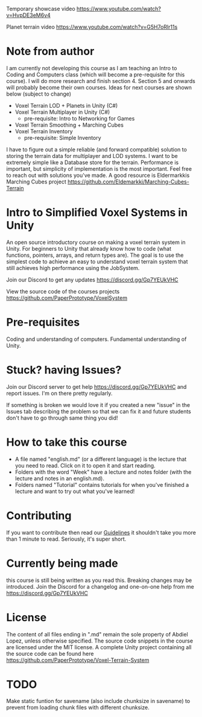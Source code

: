 Temporary showcase video https://www.youtube.com/watch?v=HvpDE3eM6v4

Planet terrain video https://www.youtube.com/watch?v=G5H7oRlr11s

# Note from author
I am currently not developing this course as I am teaching an Intro to Coding and Computers class (which will become a pre-requisite for this course). I will do more research and finish section 4. Section 5 and onwards will probably become their own courses. Ideas for next courses are shown below (subject to change)
- Voxel Terrain LOD + Planets in Unity (C#)
- Voxel Terrain Multiplayer in Unity (C#)
    - pre-requisite: Intro to Networking for Games
- Voxel Terrain Smoothing + Marching Cubes
- Voxel Terrain Inventory
    - pre-requisite: Simple Inventory

I have to figure out a simple reliable (and forward compatible) solution to storing the terrain data for multiplayer and LOD systems. I want to be extremely simple like a Database store for the terrain. Performance is important, but simplicity of implementation is the most important. Feel free to reach out with solutions you've made. A good resource is Eldermarkkis Marching Cubes project https://github.com/Eldemarkki/Marching-Cubes-Terrain

# Intro to Simplified Voxel Systems in Unity
An open source introductory course on making a voxel terrain system in Unity. For beginners to Unity that already know how to code (what functions, pointers, arrays, and return types are). The goal is to use the simplest code to achieve an easy to understand voxel terrain system that still achieves high performance using the JobSystem.

Join our Discord to get any updates https://discord.gg/Gp7YEUkVHC

View the source code of the courses projects https://github.com/PaperPrototype/VoxelSystem

# Pre-requisites
Coding and understanding of computers. 
Fundamental understanding of Unity.

# Stuck? having Issues?
Join our Discord server to get help https://discord.gg/Gp7YEUkVHC and report issues. I'm on there pretty regularly.

If something is broken we would love it if you created a new "issue" in the Issues tab describing the problem so that we can fix it and future students don't have to go through same thing you did!

# How to take this course
 - A file named "english.md" (or a different language) is the lecture that you need to read. Click on it to open it and start reading.
 - Folders with the word "Week" have a lecture and notes folder (with the lecture and notes in an english.md).
 - Folders named "Tutorial" contains tutorials for when you've finished a lecture and want to try out what you've learned!

# Contributing
If you want to contribute then read our [Guidelines](https://github.com/Nanite3D/Nanite-course-Guidelines) it shouldn't take you more than 1 minute to read. Seriously, it's super short.

# Currently being made
this course is still being written as you read this. Breaking changes may be introduced. Join the Discord for a changelog and one-on-one help from me https://discord.gg/Gp7YEUkVHC

# License
The content of all files ending in ".md" remain the sole property of Abdiel Lopez, unless otherwise specified. The source code snippets in the course are licensed under the MIT license. A complete Unity project containing all the source code can be found here https://github.com/PaperPrototype/Voxel-Terrain-System

# TODO
Make static funtion for savename (also include chunksize in savename) to prevent from loading chunk files with different chunksize.
